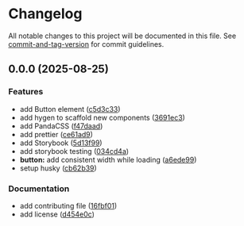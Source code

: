 # Changelog

All notable changes to this project will be documented in this file. See [commit-and-tag-version](https://github.com/absolute-version/commit-and-tag-version) for commit guidelines.

## 0.0.0 (2025-08-25)


### Features

* add Button element ([c5d3c33](https://github.com/cquinterop/simpli-city/commit/c5d3c3378d81f2587b593924c733a33224c8122d))
* add hygen to scaffold new components ([3691ec3](https://github.com/cquinterop/simpli-city/commit/3691ec3b32063d0bc61a60542a36595ae4c2536f))
* add PandaCSS ([f47daad](https://github.com/cquinterop/simpli-city/commit/f47daad75084b2c511b645316e9339b08154b626))
* add prettier ([ce61ad9](https://github.com/cquinterop/simpli-city/commit/ce61ad9ec97c9bf487888dc7354fec8ad2f92bb6))
* add Storybook ([5d13f99](https://github.com/cquinterop/simpli-city/commit/5d13f99f91c7add26e8fcce2af5db91826658a05))
* add storybook testing ([034cd4a](https://github.com/cquinterop/simpli-city/commit/034cd4ae6c1175e6a2f75cb7430d4168ab0e6189))
* **button:** add consistent width while loading ([a6ede99](https://github.com/cquinterop/simpli-city/commit/a6ede99692e3fcd3fed2a0fc50080ac4f7031c07))
* setup husky ([cb62b39](https://github.com/cquinterop/simpli-city/commit/cb62b390af98731f17d01c7f78bdaf178cea218b))


### Documentation

* add contributing file ([16fbf01](https://github.com/cquinterop/simpli-city/commit/16fbf01ef00d1dd994700c9facad3344171dbae9))
* add license ([d454e0c](https://github.com/cquinterop/simpli-city/commit/d454e0cacc6e239255786f64eb83de2a41d11bb2))
